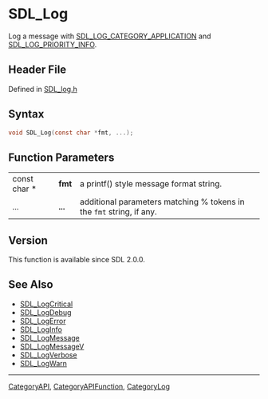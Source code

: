 # SDL_Log

Log a message with [SDL_LOG_CATEGORY_APPLICATION](SDL_LOG_CATEGORY_APPLICATION) and [SDL_LOG_PRIORITY_INFO](SDL_LOG_PRIORITY_INFO).

## Header File

Defined in [SDL_log.h](https://github.com/libsdl-org/SDL/blob/SDL2/include/SDL_log.h)

## Syntax

```c
void SDL_Log(const char *fmt, ...);
```

## Function Parameters

|              |         |                                                                      |
| ------------ | ------- | -------------------------------------------------------------------- |
| const char * | **fmt** | a printf() style message format string.                              |
| ...          | **...** | additional parameters matching % tokens in the `fmt` string, if any. |

## Version

This function is available since SDL 2.0.0.

## See Also

- [SDL_LogCritical](SDL_LogCritical)
- [SDL_LogDebug](SDL_LogDebug)
- [SDL_LogError](SDL_LogError)
- [SDL_LogInfo](SDL_LogInfo)
- [SDL_LogMessage](SDL_LogMessage)
- [SDL_LogMessageV](SDL_LogMessageV)
- [SDL_LogVerbose](SDL_LogVerbose)
- [SDL_LogWarn](SDL_LogWarn)

----
[CategoryAPI](CategoryAPI), [CategoryAPIFunction](CategoryAPIFunction), [CategoryLog](CategoryLog)

